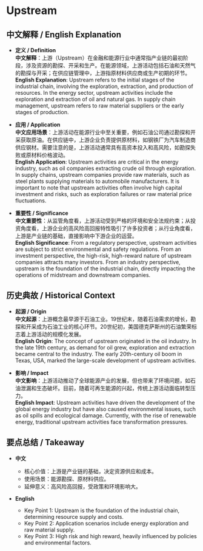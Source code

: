 # Upstream

## 中文解释 / English Explanation

* **定义 / Definition**  
  **中文解释**：上游（Upstream）在金融和能源行业中通常指产业链的最初阶段，涉及资源的勘探、开采和生产。在能源领域，上游活动包括石油和天然气的勘探与开采；在供应链管理中，上游指原材料供应商或生产初期的环节。  
  **English Explanation**: Upstream refers to the initial stages of the industrial chain, involving the exploration, extraction, and production of resources. In the energy sector, upstream activities include the exploration and extraction of oil and natural gas. In supply chain management, upstream refers to raw material suppliers or the early stages of production.

* **应用 / Application**  
  **中文应用场景**：上游活动在能源行业中至关重要，例如石油公司通过勘探和开采获取原油。在供应链中，上游企业负责提供原材料，如钢铁厂为汽车制造商供应钢材。需要注意的是，上游活动通常具有高资本投入和高风险，如勘探失败或原材料价格波动。  
  **English Application**: Upstream activities are critical in the energy industry, such as oil companies extracting crude oil through exploration. In supply chains, upstream companies provide raw materials, such as steel plants supplying materials to automobile manufacturers. It is important to note that upstream activities often involve high capital investment and risks, such as exploration failures or raw material price fluctuations.

* **重要性 / Significance**  
  **中文重要性**：从监管角度看，上游活动受到严格的环境和安全法规约束；从投资角度看，上游企业的高风险高回报特性吸引了许多投资者；从行业角度看，上游是产业链的基础，直接影响中下游企业的运营。  
  **English Significance**: From a regulatory perspective, upstream activities are subject to strict environmental and safety regulations. From an investment perspective, the high-risk, high-reward nature of upstream companies attracts many investors. From an industry perspective, upstream is the foundation of the industrial chain, directly impacting the operations of midstream and downstream companies.

## 历史典故 / Historical Context

* **起源 / Origin**  
  **中文起源**：上游概念最早源于石油工业。19世纪末，随着石油需求的增长，勘探和开采成为石油工业的核心环节。20世纪初，美国德克萨斯州的石油繁荣标志着上游活动的规模化发展。  
  **English Origin**: The concept of upstream originated in the oil industry. In the late 19th century, as demand for oil grew, exploration and extraction became central to the industry. The early 20th-century oil boom in Texas, USA, marked the large-scale development of upstream activities.

* **影响 / Impact**  
  **中文影响**：上游活动推动了全球能源产业的发展，但也带来了环境问题，如石油泄漏和生态破坏。目前，随着可再生能源的兴起，传统上游活动面临转型压力。  
  **English Impact**: Upstream activities have driven the development of the global energy industry but have also caused environmental issues, such as oil spills and ecological damage. Currently, with the rise of renewable energy, traditional upstream activities face transformation pressures.

## 要点总结 / Takeaway

* **中文**  
  - 核心价值：上游是产业链的基础，决定资源供应和成本。  
  - 使用场景：能源勘探、原材料供应。  
  - 延伸意义：高风险高回报，受政策和环境影响大。

* **English**  
  - Key Point 1: Upstream is the foundation of the industrial chain, determining resource supply and costs.  
  - Key Point 2: Application scenarios include energy exploration and raw material supply.  
  - Key Point 3: High risk and high reward, heavily influenced by policies and environmental factors.